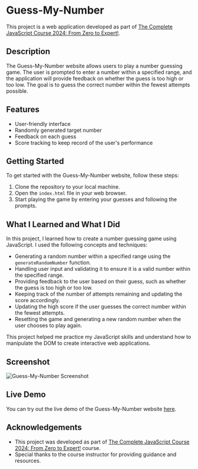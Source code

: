 # Guess-My-Number

This project is a web application developed as part of [The Complete JavaScript Course 2024: From Zero to Expert!](https://www.udemy.com/course/the-complete-javascript-course/).

## Description

The Guess-My-Number website allows users to play a number guessing game. The user is prompted to enter a number within a specified range, and the application will provide feedback on whether the guess is too high or too low. The goal is to guess the correct number within the fewest attempts possible.

## Features

- User-friendly interface
- Randomly generated target number
- Feedback on each guess
- Score tracking to keep record of the user's performance

## Getting Started

To get started with the Guess-My-Number website, follow these steps:

1. Clone the repository to your local machine.
2. Open the `index.html` file in your web browser.
3. Start playing the game by entering your guesses and following the prompts.

## What I Learned and What I Did

In this project, I learned how to create a number guessing game using JavaScript. I used the following concepts and techniques:

- Generating a random number within a specified range using the `generateRandomNumber` function.
- Handling user input and validating it to ensure it is a valid number within the specified range.
- Providing feedback to the user based on their guess, such as whether the guess is too high or too low.
- Keeping track of the number of attempts remaining and updating the score accordingly.
- Updating the high score if the user guesses the correct number within the fewest attempts.
- Resetting the game and generating a new random number when the user chooses to play again.

This project helped me practice my JavaScript skills and understand how to manipulate the DOM to create interactive web applications.

## Screenshot

![Guess-My-Number Screenshot](./screenshot.gif)

## Live Demo

You can try out the live demo of the Guess-My-Number website [here](https://ahmedmohamedabdelaty.github.io/Guess-My-Number/).

## Acknowledgements

- This project was developed as part of [The Complete JavaScript Course 2024: From Zero to Expert!](https://www.udemy.com/course/the-complete-javascript-course/) course.
- Special thanks to the course instructor for providing guidance and resources.
